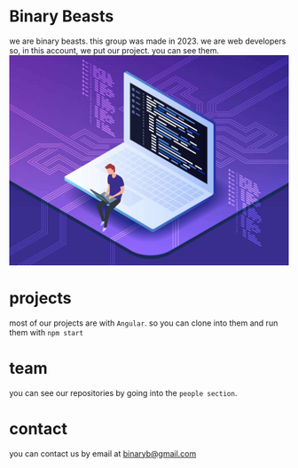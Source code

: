 # Binary Beasts

we are binary beasts. this group was made in 2023. we are web developers so, in this account, we put our project. you can see them.
<img src="./prog.jpg">
# projects

most of our projects are with `Angular`. so you can clone into them and run them with `npm start`

# team

you can see our repositories by going into the `people section`.

# contact

you can contact us by email at binaryb@gmail.com
